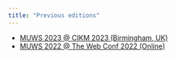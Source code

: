 ```yaml
---
title: "Previous editions"
---
```


- [MUWS 2023 @ CIKM 2023 (Birmingham, UK)](/)
- [MUWS 2022 @ The Web Conf 2022 (Online)](/previous/2022)